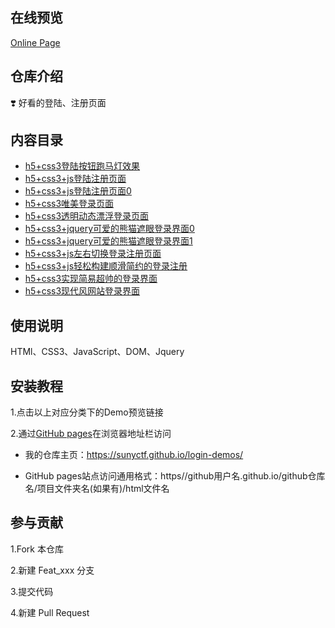 ## 在线预览

[Online Page](https://sunyctf.github.io/login-demos/)

## 仓库介绍

❣️ 好看的登陆、注册页面

## 内容目录

- [h5+css3登陆按钮跑马灯效果](https://sunyctf.github.io/login-demos/h5+css3登陆按钮跑马灯效果/index.html)
- [h5+css3+js登陆注册页面](https://sunyctf.github.io/login-demos/h5+css3+js登陆注册页面/index.html)
- [h5+css3+js登陆注册页面0](https://sunyctf.github.io/login-demos/h5+css3+js登陆注册页面0/signin.html)
- [h5+css3唯美登录页面](https://sunyctf.github.io/login-demos/h5+css3唯美登录页面.html)
- [h5+css3透明动态漂浮登录页面](https://sunyctf.github.io/login-demos/h5+css3透明动态漂浮登录页面/index.html)
- [h5+css3+jquery可爱的熊猫遮眼登录界面0](https://sunyctf.github.io/login-demos/h5+css3+jquery可爱的熊猫遮眼登录界面0/index.html)
- [h5+css3+jquery可爱的熊猫遮眼登录界面1](https://sunyctf.github.io/login-demos/h5+css3+jquery可爱的熊猫遮眼登录界面1/index.html)
- [h5+css3+js左右切换登录注册页面](https://sunyctf.github.io/login-demos/h5+css3+js左右切换登录注册页面/index.html)
- [h5+css3+js轻松构建顺滑简约的登录注册](https://sunyctf.github.io/login-demos/h5+css3+js轻松构建顺滑简约的登录注册/index.html)
- [h5+css3实现简易超帅的登录界面](https://sunyctf.github.io/login-demos/h5+css3实现简易超帅的登录界面/index.html)
- [h5+css3现代风网站登录界面](https://sunyctf.github.io/login-demos/h5+css3现代风网站登录界面/index.html)

## 使用说明

HTMl、CSS3、JavaScript、DOM、Jquery

## 安装教程

1.点击以上对应分类下的Demo预览链接

2.通过[GitHub pages](https://pages.github.com/ "去了解GitHub pages")在浏览器地址栏访问

- 我的仓库主页：https://sunyctf.github.io/login-demos/

- GitHub pages站点访问通用格式：https//github用户名.github.io/github仓库名/项目文件夹名(如果有)/html文件名

## 参与贡献

1.Fork 本仓库

2.新建 Feat_xxx 分支

3.提交代码

4.新建 Pull Request
